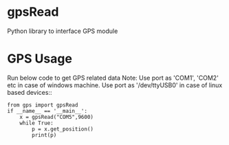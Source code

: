 # gpsRead
Python library to interface GPS module 

# GPS Usage
Run below code to get GPS related data
Note: Use port as 'COM1', 'COM2' etc in case of windows machine. Use port as '/dev/ttyUSB0' in case of linux based devices::
```
from gps import gpsRead
if __name__ == '__main__':
    x = gpsRead("COM5",9600)
    while True:
        p = x.get_position()
        print(p)
```
